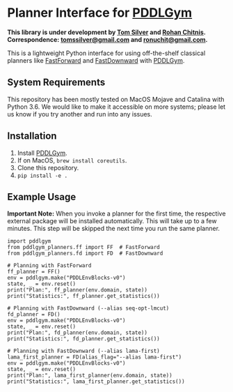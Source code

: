 # Planner Interface for [PDDLGym](https://github.com/tomsilver/pddlgym)

**This library is under development by [Tom Silver](https://tomsilver.github.io/) and [Rohan Chitnis](https://rohanchitnis.com/). Correspondence: <tomssilver@gmail.com> and <ronuchit@gmail.com>.**

This is a lightweight Python interface for using off-the-shelf classical planners like [FastForward](https://fai.cs.uni-saarland.de/hoffmann/ff.html) and [FastDownward](http://www.fast-downward.org/ObtainingAndRunningFastDownward) with [PDDLGym](https://github.com/tomsilver/pddlgym).

## System Requirements

This repository has been mostly tested on MacOS Mojave and Catalina with Python 3.6. We would like to make it accessible on more systems; please let us know if you try another and run into any issues.

## Installation

1. Install [PDDLGym](https://github.com/tomsilver/pddlgym).
2. If on MacOS, `brew install coreutils`.
3. Clone this repository.
4. `pip install -e .`

## Example Usage

**Important Note:** When you invoke a planner for the first time, the respective external package will be installed automatically. This will take up to a few minutes. This step will be skipped the next time you run the same planner.

```
import pddlgym
from pddlgym_planners.ff import FF  # FastForward
from pddlgym_planners.fd import FD  # FastDownward

# Planning with FastForward
ff_planner = FF()
env = pddlgym.make("PDDLEnvBlocks-v0")
state, _ = env.reset()
print("Plan:", ff_planner(env.domain, state))
print("Statistics:", ff_planner.get_statistics())

# Planning with FastDownward (--alias seq-opt-lmcut)
fd_planner = FD()
env = pddlgym.make("PDDLEnvBlocks-v0")
state, _ = env.reset()
print("Plan:", fd_planner(env.domain, state))
print("Statistics:", fd_planner.get_statistics())

# Planning with FastDownward (--alias lama-first)
lama_first_planner = FD(alias_flag="--alias lama-first")
env = pddlgym.make("PDDLEnvBlocks-v0")
state, _ = env.reset()
print("Plan:", lama_first_planner(env.domain, state))
print("Statistics:", lama_first_planner.get_statistics())
```
